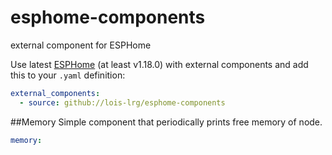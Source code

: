 # esphome-components
external component for ESPHome


Use latest [ESPHome](https://esphome.io/) (at least v1.18.0)
with external components and add this to your `.yaml` definition:

```yaml
external_components:
  - source: github://lois-lrg/esphome-components
```

##Memory
Simple component that periodically prints free memory of node.

```yaml
memory:
```
